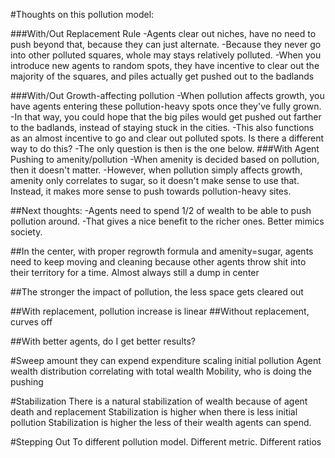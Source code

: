#Thoughts on this pollution model:

###With/Out Replacement Rule
    -Agents clear out niches, have no need to push beyond that, because they can just alternate.
    -Because they never go into other polluted squares, whole may stays relatively polluted.
    -When you introduce new agents to random spots, they have incentive to clear out the majority of the squares, and piles actually get pushed out to the badlands

###With/Out Growth-affecting pollution
    -When pollution affects growth, you have agents entering these pollution-heavy spots once they've fully grown.
    -In that way, you could hope that the big piles would get pushed out farther to the badlands, instead of staying stuck in the cities.
    -This also functions as an almost incentive to go and clear out polluted spots. Is there a different way to do this?
    -The only question is then is the one below.
###With Agent Pushing to amenity/pollution
    -When amenity is decided based on pollution, then it doesn't matter.
    -However, when pollution simply affects growth, amenity only correlates to sugar, so it doesn't make sense to use that. Instead, it makes more sense to push towards pollution-heavy sites.

##Next thoughts:
    -Agents need to spend 1/2 of wealth to be able to push pollution around.
    -That gives a nice benefit to the richer ones. Better mimics society.

##In the center, with proper regrowth formula and amenity=sugar, agents need to keep moving and cleaning because other agents throw shit into their territory for a time. Almost always still a dump in center

##The stronger the impact of pollution, the less space gets cleared out

##With replacement, pollution increase is linear
##Without replacement, curves off

##With better agents, do I get better results?


#Sweep
amount they can expend
expenditure scaling
initial pollution
Agent wealth distribution  correlating with total wealth
Mobility, who is doing the pushing

#Stabilization
There is a natural stabilization of wealth because of agent death and replacement
Stabilization is higher when there is less initial pollution
Stabilization is higher the less of their wealth agents can spend.

#Stepping Out
To different pollution model.
Different metric.
Different ratios